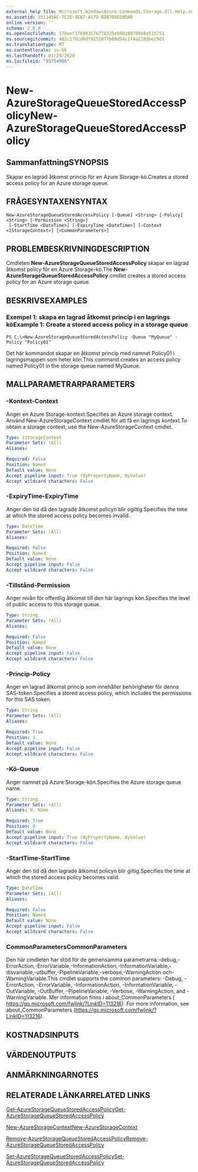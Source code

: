 ```yaml
---
external help file: Microsoft.WindowsAzure.Commands.Storage.dll-Help.xml
ms.assetid: 351145AC-7C1E-4EB7-A17D-B8B7D8ED8DAB
online version: ''
schema: 2.0.0
ms.openlocfilehash: 578eef176903576778325eb8610870040a515751
ms.sourcegitcommit: 4d2c178cd6df9151877b08d54c1f4a228dbec9d1
ms.translationtype: MT
ms.contentlocale: sv-SE
ms.lasthandoff: 01/29/2020
ms.locfileid: "93754996"
---
```

# <span data-ttu-id="2ebcc-101">New-AzureStorageQueueStoredAccessPolicy</span><span class="sxs-lookup"><span data-stu-id="2ebcc-101">New-AzureStorageQueueStoredAccessPolicy</span></span>

## <span data-ttu-id="2ebcc-102">Sammanfattning</span><span class="sxs-lookup"><span data-stu-id="2ebcc-102">SYNOPSIS</span></span>
<span data-ttu-id="2ebcc-103">Skapar en lagrad åtkomst princip för en Azure Storage-kö.</span><span class="sxs-lookup"><span data-stu-id="2ebcc-103">Creates a stored access policy for an Azure storage queue.</span></span>

## <span data-ttu-id="2ebcc-104">FRÅGESYNTAXEN</span><span class="sxs-lookup"><span data-stu-id="2ebcc-104">SYNTAX</span></span>

```
New-AzureStorageQueueStoredAccessPolicy [-Queue] <String> [-Policy] <String> [-Permission <String>]
 [-StartTime <DateTime>] [-ExpiryTime <DateTime>] [-Context <IStorageContext>] [<CommonParameters>]
```

## <span data-ttu-id="2ebcc-105">PROBLEMBESKRIVNING</span><span class="sxs-lookup"><span data-stu-id="2ebcc-105">DESCRIPTION</span></span>
<span data-ttu-id="2ebcc-106">Cmdleten **New-AzureStorageQueueStoredAccessPolicy** skapar en lagrad åtkomst policy för en Azure Storage-kö.</span><span class="sxs-lookup"><span data-stu-id="2ebcc-106">The **New-AzureStorageQueueStoredAccessPolicy** cmdlet creates a stored access policy for an Azure storage queue.</span></span>

## <span data-ttu-id="2ebcc-107">BESKRIVS</span><span class="sxs-lookup"><span data-stu-id="2ebcc-107">EXAMPLES</span></span>

### <span data-ttu-id="2ebcc-108">Exempel 1: skapa en lagrad åtkomst princip i en lagrings kö</span><span class="sxs-lookup"><span data-stu-id="2ebcc-108">Example 1: Create a stored access policy in a storage queue</span></span>
```
PS C:\>New-AzureStorageQueueStoredAccessPolicy -Queue "MyQueue" -Policy "Policy01"
```

<span data-ttu-id="2ebcc-109">Det här kommandot skapar en åtkomst princip med namnet Policy01 i lagringsmappen som heter kön.</span><span class="sxs-lookup"><span data-stu-id="2ebcc-109">This command creates an access policy named Policy01 in the storage queue named MyQueue.</span></span>

## <span data-ttu-id="2ebcc-110">MALLPARAMETRAR</span><span class="sxs-lookup"><span data-stu-id="2ebcc-110">PARAMETERS</span></span>

### <span data-ttu-id="2ebcc-111">-Kontext</span><span class="sxs-lookup"><span data-stu-id="2ebcc-111">-Context</span></span>
<span data-ttu-id="2ebcc-112">Anger en Azure Storage-kontext.</span><span class="sxs-lookup"><span data-stu-id="2ebcc-112">Specifies an Azure storage context.</span></span>
<span data-ttu-id="2ebcc-113">Använd New-AzureStorageContext cmdlet för att få en lagrings kontext.</span><span class="sxs-lookup"><span data-stu-id="2ebcc-113">To obtain a storage context, use the New-AzureStorageContext cmdlet.</span></span>

```yaml
Type: IStorageContext
Parameter Sets: (All)
Aliases: 

Required: False
Position: Named
Default value: None
Accept pipeline input: True (ByPropertyName, ByValue)
Accept wildcard characters: False
```

### <span data-ttu-id="2ebcc-114">-ExpiryTime</span><span class="sxs-lookup"><span data-stu-id="2ebcc-114">-ExpiryTime</span></span>
<span data-ttu-id="2ebcc-115">Anger den tid då den lagrade åtkomst policyn blir ogiltig.</span><span class="sxs-lookup"><span data-stu-id="2ebcc-115">Specifies the time at which the stored access policy becomes invalid.</span></span>

```yaml
Type: DateTime
Parameter Sets: (All)
Aliases: 

Required: False
Position: Named
Default value: None
Accept pipeline input: False
Accept wildcard characters: False
```

### <span data-ttu-id="2ebcc-116">-Tillstånd</span><span class="sxs-lookup"><span data-stu-id="2ebcc-116">-Permission</span></span>
<span data-ttu-id="2ebcc-117">Anger nivån för offentlig åtkomst till den här lagrings kön.</span><span class="sxs-lookup"><span data-stu-id="2ebcc-117">Specifies the level of public access to this storage queue.</span></span>

```yaml
Type: String
Parameter Sets: (All)
Aliases: 

Required: False
Position: Named
Default value: None
Accept pipeline input: False
Accept wildcard characters: False
```

### <span data-ttu-id="2ebcc-118">-Princip</span><span class="sxs-lookup"><span data-stu-id="2ebcc-118">-Policy</span></span>
<span data-ttu-id="2ebcc-119">Anger en lagrad åtkomst princip som innehåller behörigheter för denna SAS-token.</span><span class="sxs-lookup"><span data-stu-id="2ebcc-119">Specifies a stored access policy, which includes the permissions for this SAS token.</span></span>

```yaml
Type: String
Parameter Sets: (All)
Aliases: 

Required: True
Position: 1
Default value: None
Accept pipeline input: False
Accept wildcard characters: False
```

### <span data-ttu-id="2ebcc-120">-Kö</span><span class="sxs-lookup"><span data-stu-id="2ebcc-120">-Queue</span></span>
<span data-ttu-id="2ebcc-121">Anger namnet på Azure Storage-kön.</span><span class="sxs-lookup"><span data-stu-id="2ebcc-121">Specifies the Azure storage queue name.</span></span>

```yaml
Type: String
Parameter Sets: (All)
Aliases: N, Name

Required: True
Position: 0
Default value: None
Accept pipeline input: True (ByPropertyName, ByValue)
Accept wildcard characters: False
```

### <span data-ttu-id="2ebcc-122">-StartTime</span><span class="sxs-lookup"><span data-stu-id="2ebcc-122">-StartTime</span></span>
<span data-ttu-id="2ebcc-123">Anger den tid då den lagrade åtkomst policyn blir giltig.</span><span class="sxs-lookup"><span data-stu-id="2ebcc-123">Specifies the time at which the stored access policy becomes valid.</span></span>

```yaml
Type: DateTime
Parameter Sets: (All)
Aliases: 

Required: False
Position: Named
Default value: None
Accept pipeline input: False
Accept wildcard characters: False
```

### <span data-ttu-id="2ebcc-124">CommonParameters</span><span class="sxs-lookup"><span data-stu-id="2ebcc-124">CommonParameters</span></span>
<span data-ttu-id="2ebcc-125">Den här cmdleten har stöd för de gemensamma parametrarna:-debug,-ErrorAction,-ErrorVariable,-InformationAction,-InformationVariable,-disvariable,-utbuffer,-PipelineVariable,-verbose,-WarningAction och-WarningVariable.</span><span class="sxs-lookup"><span data-stu-id="2ebcc-125">This cmdlet supports the common parameters: -Debug, -ErrorAction, -ErrorVariable, -InformationAction, -InformationVariable, -OutVariable, -OutBuffer, -PipelineVariable, -Verbose, -WarningAction, and -WarningVariable.</span></span> <span data-ttu-id="2ebcc-126">Mer information finns i about_CommonParameters ( https://go.microsoft.com/fwlink/?LinkID=113216) .</span><span class="sxs-lookup"><span data-stu-id="2ebcc-126">For more information, see about_CommonParameters (https://go.microsoft.com/fwlink/?LinkID=113216).</span></span>

## <span data-ttu-id="2ebcc-127">KOSTNADS</span><span class="sxs-lookup"><span data-stu-id="2ebcc-127">INPUTS</span></span>

## <span data-ttu-id="2ebcc-128">VÄRDEN</span><span class="sxs-lookup"><span data-stu-id="2ebcc-128">OUTPUTS</span></span>

## <span data-ttu-id="2ebcc-129">ANMÄRKNINGAR</span><span class="sxs-lookup"><span data-stu-id="2ebcc-129">NOTES</span></span>

## <span data-ttu-id="2ebcc-130">RELATERADE LÄNKAR</span><span class="sxs-lookup"><span data-stu-id="2ebcc-130">RELATED LINKS</span></span>

[<span data-ttu-id="2ebcc-131">Get-AzureStorageQueueStoredAccessPolicy</span><span class="sxs-lookup"><span data-stu-id="2ebcc-131">Get-AzureStorageQueueStoredAccessPolicy</span></span>](./Get-AzureStorageQueueStoredAccessPolicy.md)

[<span data-ttu-id="2ebcc-132">New-AzureStorageContext</span><span class="sxs-lookup"><span data-stu-id="2ebcc-132">New-AzureStorageContext</span></span>](./New-AzureStorageContext.md)

[<span data-ttu-id="2ebcc-133">Remove-AzureStorageQueueStoredAccessPolicy</span><span class="sxs-lookup"><span data-stu-id="2ebcc-133">Remove-AzureStorageQueueStoredAccessPolicy</span></span>](./Remove-AzureStorageQueueStoredAccessPolicy.md)

[<span data-ttu-id="2ebcc-134">Set-AzureStorageQueueStoredAccessPolicy</span><span class="sxs-lookup"><span data-stu-id="2ebcc-134">Set-AzureStorageQueueStoredAccessPolicy</span></span>](./Set-AzureStorageQueueStoredAccessPolicy.md)



